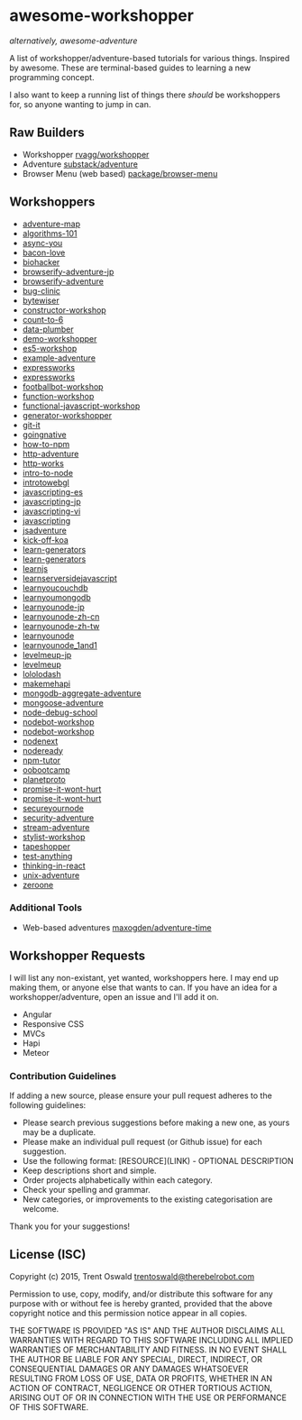 # awesome-workshopper
*alternatively, awesome-adventure*

A list of workshopper/adventure-based tutorials for various things. Inspired by awesome. These are terminal-based guides to learning a new programming concept.

I also want to keep a running list of things there *should* be workshoppers for, so anyone wanting to jump in can.

## Raw Builders
- Workshopper [rvagg/workshopper](https://github.com/rvagg/workshopper)
- Adventure [substack/adventure](https://github.com/substack/adventure)
- Browser Menu (web based) [package/browser-menu](https://www.npmjs.com/package/browser-menu)

## Workshoppers
- [adventure-map](https://github.com/timoxley/adventure-map)
- [algorithms-101](https://github.com/linclark/algorithms-101)
- [async-you](https://github.com/bulkan/async-you)
- [bacon-love](https://github.com/mikaelb/bacon-love)
- [biohacker](https://github.com/bmpvieira/biohacker)
- [browserify-adventure-jp](https://github.com/maxogden/browserify-adventure-jp)
- [browserify-adventure](https://github.com/substack/browserify-adventure)
- [bug-clinic](https://github.com/othiym23/bug-clinic)
- [bytewiser](https://github.com/maxogden/bytewiser)
- [constructor-workshop](https://github.com/kiddkai/constructor-workshop)
- [count-to-6](https://github.com/domenic/count-to-6)
- [data-plumber](https://github.com/maxogden/data-plumber)
- [demo-workshopper](https://github.com/linclark/demo-workshopper)
- [es5-workshop](https://github.com/timoxley/es5-workshop)
- [example-adventure](https://github.com/substack/example-adventure)
- [expressworks](https://github.com/azat-co/expressworks)
- [expressworks](https://github.com/azat/expressworks)
- [footballbot-workshop](https://github.com/alanshaw/footballbot-workshop)
- [function-workshop](https://github.com/kiddkai/function-workshop)
- [functional-javascript-workshop](https://github.com/timoxley/functional-javascript-workshop)
- [generator-workshopper](https://github.com/mindcookin/generator-workshopper)
- [git-it](https://github.com/jlord/git-it)
- [goingnative](https://github.com/rvagg/goingnative)
- [how-to-npm](https://github.com/isaacs/how-to-npm)
- [http-adventure](https://github.com/yoshuawuyts/http-adventure)
- [http-works](https://github.com/Raynos/http-works)
- [intro-to-node](https://github.com/sherodtaylor/intro-to-node)
- [introtowebgl](https://github.com/alexmackey/introtowebgl)
- [javascripting-es](https://github.com/a0viedo/javascripting-es)
- [javascripting-jp](https://github.com/ledsun/javascripting-jp)
- [javascripting-vi](https://github.com/chris_mask/javascripting-vi)
- [javascripting](https://github.com/sethvincent/javascripting)
- [jsadventure](https://github.com/mk30/jsadventure)
- [kick-off-koa](https://github.com/dead_horse/kick-off-koa)
- [learn-generators](https://github.com/is_ruslan/learn-generators)
- [learn-generators](https://github.com/isRuslan/learn-generators)
- [learnjs](https://github.com/mikeal/learnjs)
- [learnserversidejavascript](https://github.com/jalalhejazi/learnserversidejavascript)
- [learnyoucouchdb](https://github.com/robertkowalski/learnyoucouchdb)
- [learnyoumongodb](https://github.com/braz/learnyoumongodb)
- [learnyounode-jp](https://github.com/leichtgewicht/learnyounode-jp)
- [learnyounode-zh-cn](https://github.com/lisposter/learnyounode-zh-cn)
- [learnyounode-zh-tw](https://github.com/fredchien/learnyounode-zh-tw)
- [learnyounode](https://github.com/rvagg/learnyounode)
- [learnyounode_1and1](https://github.com/haimich/learnyounode_1and1)
- [levelmeup-jp](https://github.com/maxogden/levelmeup-jp)
- [levelmeup](https://github.com/rvagg/levelmeup)
- [lololodash](https://github.com/mdunisch/lololodash)
- [makemehapi](https://github.com/nvcexploder/makemehapi)
- [mongodb-aggregate-adventure](https://github.com/braz/mongodb-aggregate-adventure)
- [mongoose-adventure](https://github.com/fractal/mongoose-adventure)
- [node-debug-school](https://github.com/jgilli/node-debug-school)
- [nodebot-workshop](https://github.com/olizilla/nodebot-workshop)
- [nodebot-workshop](https://github.com/tableflip/nodebot-workshop)
- [nodenext](https://github.com/wyatt/nodenext)
- [nodeready](https://github.com/dshaw/nodeready)
- [npm-tutor](https://github.com/timoxley/npm-tutor)
- [oobootcamp](https://github.com/winsonwq/oobootcamp)
- [planetproto](https://github.com/sporto/planetproto)
- [promise-it-wont-hurt](https://github.com/skane/promise-it-wont-hurt)
- [promise-it-wont-hurt](https://github.com/stevekane/promise-it-wont-hurt)
- [secureyournode](https://github.com/someoneweird/secureyournode)
- [security-adventure](https://github.com/toolness/security-adventure)
- [stream-adventure](https://github.com/substack/stream-adventure)
- [stylist-workshop](https://github.com/alanshaw/stylist-workshop)
- [tapeshopper](https://github.com/tomgco/tapeshopper)
- [test-anything](https://github.com/finnpauls/test-anything)
- [thinking-in-react](https://github.com/asbjornenge/thinking-in-react)
- [unix-adventure](https://github.com/substack/unix-adventure)
- [zeroone](https://github.com/gxcsoccer/zeroone)

### Additional Tools
- Web-based adventures [maxogden/adventure-time](https://github.com/maxogden/adventure-time)

## Workshopper Requests
I will list any non-existant, yet wanted, workshoppers here. I may end up making them, or anyone else that wants to can. If you have an idea for a workshopper/adventure, open an issue and I'll add it on.

- Angular
- Responsive CSS
- MVCs
- Hapi
- Meteor

### Contribution Guidelines
If adding a new source, please ensure your pull request adheres to the following guidelines:

* Please search previous suggestions before making a new one, as yours may be a duplicate.
* Please make an individual pull request (or Github issue) for each suggestion.
* Use the following format: \[RESOURCE\]\(LINK\) - OPTIONAL DESCRIPTION
* Keep descriptions short and simple.
* Order projects alphabetically within each category.
* Check your spelling and grammar.
* New categories, or improvements to the existing categorisation are welcome.

Thank you for your suggestions!

## License (ISC)

Copyright (c) 2015, Trent Oswald <trentoswald@therebelrobot.com>

Permission to use, copy, modify, and/or distribute this software for any purpose with or without fee is hereby granted, provided that the above copyright notice and this permission notice appear in all copies.

THE SOFTWARE IS PROVIDED "AS IS" AND THE AUTHOR DISCLAIMS ALL WARRANTIES WITH REGARD TO THIS SOFTWARE INCLUDING ALL IMPLIED WARRANTIES OF MERCHANTABILITY AND FITNESS. IN NO EVENT SHALL THE AUTHOR BE LIABLE FOR ANY SPECIAL, DIRECT, INDIRECT, OR CONSEQUENTIAL DAMAGES OR ANY DAMAGES WHATSOEVER RESULTING FROM LOSS OF USE, DATA OR PROFITS, WHETHER IN AN ACTION OF CONTRACT, NEGLIGENCE OR OTHER TORTIOUS ACTION, ARISING OUT OF OR IN CONNECTION WITH THE USE OR PERFORMANCE OF THIS SOFTWARE.
